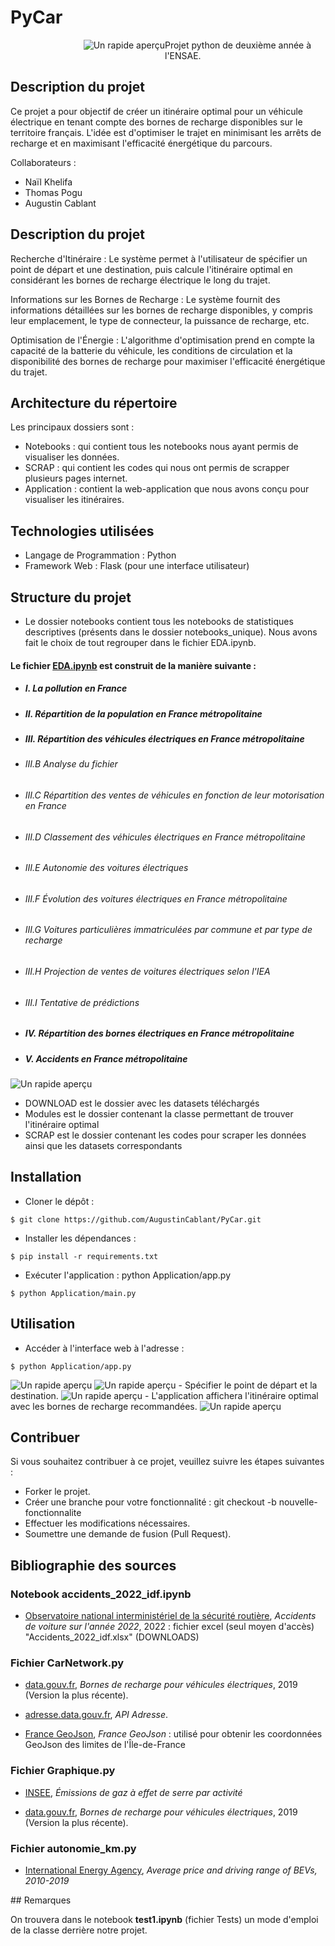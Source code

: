 # PyCar

<div style="display: flex; justify-content: space-between;">
    <div style="flex: 1; text-align: right;">
        <picture>
        <source media="(prefers-color-scheme: dark) srcset= "https://github.com/AugustinCablant/PyCar/blob/main/Application/Static/logo.jpeg">
        <source media="(prefers-color-scheme: light)" srcset="https://github.com/AugustinCablant/PyCar/blob/main/Application/Static/logo.jpeg">
        <img alt="Un rapide aperçu" src="https://github.com/AugustinCablant/PyCar/blob/main/Application/Static/logo.jpeg">
        </picture>
    </div>
    <div style="flex: 1; padding-right: 10px;">
        Projet python de deuxième année à l'ENSAE.
    </div>
    
</div>

## Description du projet 
Ce projet a pour objectif de créer un itinéraire optimal pour un véhicule électrique en tenant compte des bornes de recharge disponibles sur le territoire français. L'idée est d'optimiser le trajet en minimisant les arrêts de recharge et en maximisant l'efficacité énergétique du parcours.

Collaborateurs : 
- Naïl Khelifa 
- Thomas Pogu
- Augustin Cablant

## Description du projet 
Recherche d'Itinéraire : Le système permet à l'utilisateur de spécifier un point de départ et une destination, puis calcule l'itinéraire optimal en considérant les bornes de recharge électrique le long du trajet.

Informations sur les Bornes de Recharge : Le système fournit des informations détaillées sur les bornes de recharge disponibles, y compris leur emplacement, le type de connecteur, la puissance de recharge, etc.

Optimisation de l'Énergie : L'algorithme d'optimisation prend en compte la capacité de la batterie du véhicule, les conditions de circulation et la disponibilité des bornes de recharge pour maximiser l'efficacité énergétique du trajet.

## Architecture du répertoire 
Les principaux dossiers sont : 
- Notebooks : qui contient tous les notebooks nous ayant permis de visualiser les données.
- SCRAP : qui contient les codes qui nous ont permis de scrapper plusieurs pages internet.
- Application : contient la web-application que nous avons conçu pour visualiser les itinéraires.

## Technologies utilisées
- Langage de Programmation : Python
- Framework Web : Flask (pour une interface utilisateur)

## Structure du projet

- Le dossier notebooks contient tous les notebooks de statistiques descriptives (présents dans le dossier notebooks_unique). Nous avons fait le choix de tout regrouper dans le fichier EDA.ipynb. 
#### Le fichier [EDA.ipynb](https://github.com/AugustinCablant/PyCar/blob/main/notebooks/EDA.ipynb) est construit de la manière suivante :
- ##### I. La pollution en France

- ##### II. Répartition de la population en France métropolitaine

- ##### III. Répartition des véhicules électriques en France métropolitaine

- ###### III.B Analyse du fichier
- ###### III.C Répartition des ventes de véhicules en fonction de leur motorisation en France
- ###### III.D Classement des véhicules électriques en France métropolitaine
- ###### III.E Autonomie des voitures électriques
- ###### III.F Évolution des voitures électriques en France métropolitaine
- ###### III.G Voitures particulières immatriculées par commune et par type de recharge
- ###### III.H Projection de ventes de voitures électriques selon l'IEA
- ###### III.I Tentative de prédictions

- ##### IV. Répartition des bornes électriques en France métropolitaine

- ##### V. Accidents en France métropolitaine

<picture>
 <source media="(prefers-color-scheme: dark)" srcset="https://github.com/AugustinCablant/PyCar/blob/main/images/cap1.png">
 <source media="(prefers-color-scheme: light)" srcset="https://github.com/AugustinCablant/PyCar/blob/main/images/cap1.png">
<img alt="Un rapide aperçu" src="https://github.com/AugustinCablant/PyCar/blob/main/cap.png">
</picture>

- DOWNLOAD est le dossier avec les datasets téléchargés
- Modules est le dossier contenant la classe permettant de trouver l'itinéraire optimal
- SCRAP est le dossier contenant les codes pour scraper les données ainsi que les datasets correspondants

## Installation

- Cloner le dépôt : 
```
$ git clone https://github.com/AugustinCablant/PyCar.git
```

- Installer les dépendances :

```
$ pip install -r requirements.txt
```

- Exécuter l'application : python Application/app.py
```
$ python Application/main.py
```

## Utilisation

- Accéder à l'interface web à l'adresse : 
```
$ python Application/app.py
``` 
<picture>
 <source media="(prefers-color-scheme: dark)" srcset="https://github.com/AugustinCablant/PyCar/blob/main/images/python.png">
 <source media="(prefers-color-scheme: light)" srcset="https://github.com/AugustinCablant/PyCar/blob/main/images/python.png">
 <img alt="Un rapide aperçu" src="https://github.com/AugustinCablant/PyCar/blob/main/images/python.png">
</picture>
<picture>
 <source media="(prefers-color-scheme: dark)" srcset="https://github.com/AugustinCablant/PyCar/blob/main/images/web_app.png">
 <source media="(prefers-color-scheme: light)" srcset="https://github.com/AugustinCablant/PyCar/blob/main/images/web_app.png">
 <img alt="Un rapide aperçu" src="https://github.com/AugustinCablant/PyCar/blob/main/images/web_app.png">
</picture>
- Spécifier le point de départ et la destination.
<picture>
 <source media="(prefers-color-scheme: dark)" srcset="https://github.com/AugustinCablant/PyCar/blob/main/images/web_app_1.png">
 <source media="(prefers-color-scheme: light)" srcset="https://github.com/AugustinCablant/PyCar/blob/main/images/web_app_1.png">
 <img alt="Un rapide aperçu" src="https://github.com/AugustinCablant/PyCar/blob/main/images/web_app_1.png">
</picture>
- L'application affichera l'itinéraire optimal avec les bornes de recharge recommandées.
<picture>
 <source media="(prefers-color-scheme: dark)" srcset="https://github.com/AugustinCablant/PyCar/blob/main/images/iti.png">
 <source media="(prefers-color-scheme: light)" srcset="https://github.com/AugustinCablant/PyCar/blob/main/images/iti.png">
 <img alt="Un rapide aperçu" src="https://github.com/AugustinCablant/PyCar/blob/main/images/iti.png">
</picture>

## Contribuer 

Si vous souhaitez contribuer à ce projet, veuillez suivre les étapes suivantes :

- Forker le projet.
- Créer une branche pour votre fonctionnalité : git checkout -b nouvelle-fonctionnalite
- Effectuer les modifications nécessaires.
- Soumettre une demande de fusion (Pull Request).

## Bibliographie des sources

### Notebook accidents_2022_idf.ipynb

- [Observatoire national interministériel de la sécurité routière](https://www.onisr.securite-routiere.gouv.fr/sites/default/files/2023-10/ONISR_DDT_2022.xlsx), *Accidents de voiture sur l'année 2022*, 2022 : fichier excel (seul moyen d'accès) "Accidents_2022_idf.xlsx" (DOWNLOADS)

### Fichier CarNetwork.py 

- [data.gouv.fr](https://www.data.gouv.fr/fr/datasets/bornes-de-recharge-pour-vehicules-electriques-3/), *Bornes de recharge pour véhicules électriques*, 2019 (Version la plus récente).

- [adresse.data.gouv.fr](https://adresse.data.gouv.fr/api-doc/adresse), *API Adresse*.

- [France GeoJson](https://france-geojson.gregoiredavid.fr/), *France GeoJson* : utilisé pour obtenir les coordonnées GeoJson des limites de l'Île-de-France

### Fichier Graphique.py

- [INSEE](https://www.insee.fr/fr/statistiques/fichier/2015759/deve-envir-emissions-co2.xlsx), *Émissions de gaz à effet de serre par activité*

- [data.gouv.fr](https://www.data.gouv.fr/fr/datasets/bornes-de-recharge-pour-vehicules-electriques-3/), *Bornes de recharge pour véhicules électriques*, 2019 (Version la plus récente).

### Fichier autonomie_km.py

- [International Energy Agency](https://www.iea.org/data-and-statistics/charts/average-price-and-driving-range-of-bevs-2010-2019), *Average price and driving range of BEVs, 2010-2019*


## Remarques 

On trouvera dans le notebook **test1.ipynb** (fichier Tests) un mode d'emploi de la classe derrière notre projet. 